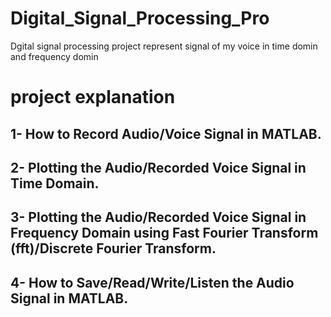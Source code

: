 # Digital_Signal_Processing_Pro
Dgital signal processing project represent signal of my voice in time domin and frequency domin 
# project explanation
 ## 1- How to Record Audio/Voice Signal in MATLAB.
 ## 2- Plotting the Audio/Recorded Voice Signal in Time Domain.
 ## 3- Plotting the Audio/Recorded Voice Signal in Frequency Domain using Fast Fourier Transform (fft)/Discrete Fourier Transform.
 ## 4- How to Save/Read/Write/Listen the Audio Signal in MATLAB.
